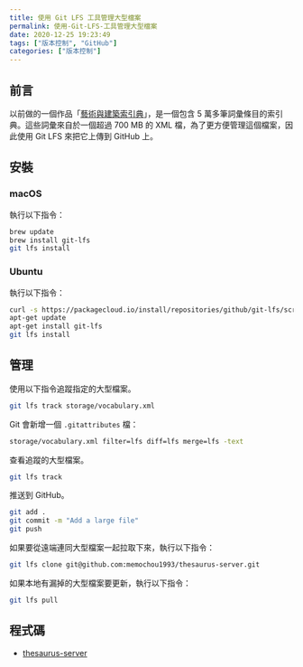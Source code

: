 ```yaml
---
title: 使用 Git LFS 工具管理大型檔案
permalink: 使用-Git-LFS-工具管理大型檔案
date: 2020-12-25 19:23:49
tags: ["版本控制", "GitHub"]
categories: ["版本控制"]
---
```


## 前言

以前做的一個作品「[藝術與建築索引典](https://thesaurus.epoch.tw/)」，是一個包含 5 萬多筆詞彙條目的索引典。這些詞彙來自於一個超過 700 MB 的 XML 檔，為了更方便管理這個檔案，因此使用 Git LFS 來把它上傳到 GitHub 上。

## 安裝

### macOS

執行以下指令：

```BASH
brew update
brew install git-lfs
git lfs install
```

### Ubuntu

執行以下指令：

```BASH
curl -s https://packagecloud.io/install/repositories/github/git-lfs/script.deb.sh | sudo bash
apt-get update
apt-get install git-lfs
git lfs install
```

## 管理

使用以下指令追蹤指定的大型檔案。

```BASH
git lfs track storage/vocabulary.xml
```

Git 會新增一個 `.gitattributes` 檔：

```BASH
storage/vocabulary.xml filter=lfs diff=lfs merge=lfs -text
```

查看追蹤的大型檔案。

```BASH
git lfs track
```

推送到 GitHub。

```BASH
git add .
git commit -m "Add a large file"
git push
```

如果要從遠端連同大型檔案一起拉取下來，執行以下指令：

```BASH
git lfs clone git@github.com:memochou1993/thesaurus-server.git
```

如果本地有漏掉的大型檔案要更新，執行以下指令：

```BASH
git lfs pull
```

## 程式碼

- [thesaurus-server](https://github.com/memochou1993/thesaurus-server)

